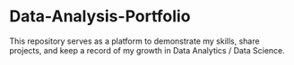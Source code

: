 # Data-Analysis-Portfolio
This repository serves as a platform to demonstrate my skills, share projects, and keep a record of my growth in Data Analytics / Data Science.
